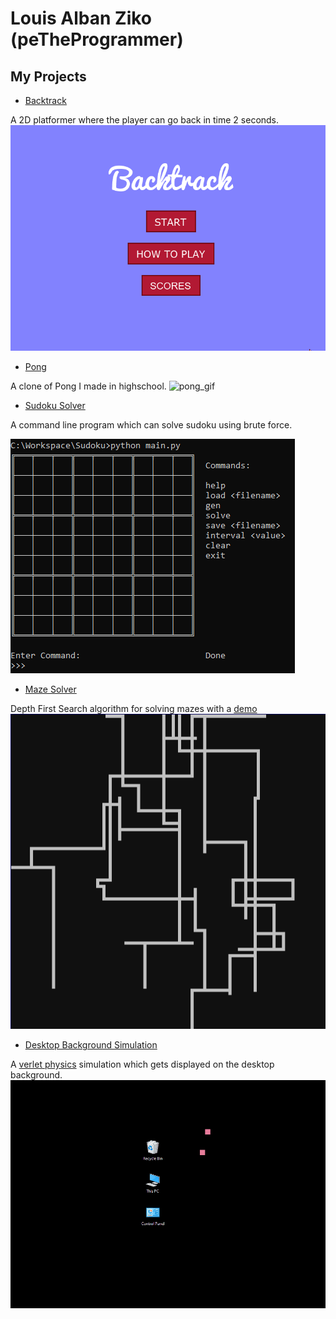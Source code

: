 # Louis Alban Ziko (peTheProgrammer)

## My Projects

- [Backtrack](https://github.com/LouisAlbanZiko/Backtrack)

A 2D platformer where the player can go back in time 2 seconds.
![backtrack_gif](./res/Backtrack.gif)

- [Pong](https://github.com/LouisAlbanZiko/Pong)

A clone of Pong I made in highschool.
![pong_gif](./res/Pong.gif)

- [Sudoku Solver](https://github.com/LouisAlbanZiko/Sudoku)

A command line program which can solve sudoku using brute force.

![sudoku_gif](./res/SudokuSolver.gif)

- [Maze Solver](https://github.com/LouisAlbanZiko/maze_solver)

Depth First Search algorithm for solving mazes with a [demo](https://louisalbanziko.github.io/maze_solver/index.html)
![maze_solver_gif](./res/MazeSolver.gif)

- [Desktop Background Simulation](https://github.com/LouisAlbanZiko/desktop_sim)

A [verlet physics](https://en.wikipedia.org/wiki/Verlet_integration) simulation which gets displayed on the desktop background.
![background_verlet](./res/BackgroundVerlet.gif)
